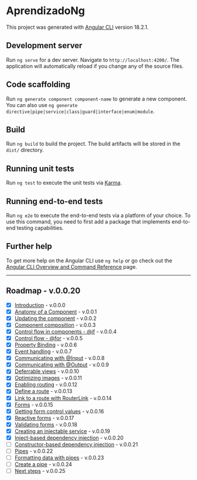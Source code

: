 # AprendizadoNg

This project was generated with [Angular CLI](https://github.com/angular/angular-cli) version 18.2.1.

## Development server

Run `ng serve` for a dev server. Navigate to `http://localhost:4200/`. The application will automatically reload if you change any of the source files.

## Code scaffolding

Run `ng generate component component-name` to generate a new component. You can also use `ng generate directive|pipe|service|class|guard|interface|enum|module`.

## Build

Run `ng build` to build the project. The build artifacts will be stored in the `dist/` directory.

## Running unit tests

Run `ng test` to execute the unit tests via [Karma](https://karma-runner.github.io).

## Running end-to-end tests

Run `ng e2e` to execute the end-to-end tests via a platform of your choice. To use this command, you need to first add a package that implements end-to-end testing capabilities.

## Further help

To get more help on the Angular CLI use `ng help` or go check out the [Angular CLI Overview and Command Reference](https://angular.dev/tools/cli) page.

---

## Roadmap - v.0.0.20

- [x] [Introduction](https://github.com/nitaigf/aprendizado-ng/tree/e4a652a224baf26f0e719ba1793853d5839e0151) - v.0.0.0
- [x] [Anatomy of a Component](https://github.com/nitaigf/aprendizado-ng/tree/17c5353e8cdf7ffd19bfd7821186ccd9aeed6115) - v.0.0.1
- [x] [Updating the component](https://github.com/nitaigf/aprendizado-ng/tree/38385e9c54723fa458eec3c6afb47c489f6dcba0) - v.0.0.2
- [x] [Component composition](https://github.com/nitaigf/aprendizado-ng/tree/1703febe3e6b9eb2c5276d535006d17606fa8b66) - v.0.0.3
- [x] [Control flow in components - @if](https://github.com/nitaigf/aprendizado-ng/tree/1e9e31ee4de2e5d4705965e4ac9ae0aa4f9d1076) - v.0.0.4
- [x] [Control flow - @for](https://github.com/nitaigf/aprendizado-ng/tree/98924488ff7d027bf8b594032581c15bab8a4130) - v.0.0.5
- [x] [Property Binding](https://github.com/nitaigf/aprendizado-ng/tree/8adf7bf5aef25198e2811291768a369fe37f106d) - v.0.0.6
- [x] [Event handling](https://github.com/nitaigf/aprendizado-ng/tree/20405e83da37ea4989502f54d84b7787b0fefe13) - v.0.0.7
- [x] [Communicating with @Input](https://github.com/nitaigf/aprendizado-ng/tree/b1cd4591100a4dbb1cdd328c337e95566d8be4d0) - v.0.0.8
- [x] [Communicating with @Output](https://github.com/nitaigf/aprendizado-ng/tree/140ecdd8e85249440e85dc999a0f4063b0507c34) - v.0.0.9
- [x] [Deferrable views](https://github.com/nitaigf/aprendizado-ng/tree/3f0a5ac058e43b3185f6fa30a161c08ba4629a65) - v.0.0.10
- [x] [Optimizing images](https://github.com/nitaigf/aprendizado-ng/tree/aa61118e6f1635890e4fd8bc4d126a97bc9cd9d4) - v.0.0.11
- [x] [Enabling routing](https://github.com/nitaigf/aprendizado-ng/tree/c51fb767b7e956e4683c471403644967144c6a72) - v.0.0.12
- [x] [Define a route](https://github.com/nitaigf/aprendizado-ng/tree/ea5419102aa097a792a0b6b0c93f51322a0e09bf) - v.0.0.13
- [x] [Link to a route with RouterLink](https://github.com/nitaigf/aprendizado-ng/tree/04782aa14d063df21f7941c7dcbd852a88ce968d) - v.0.0.14
- [x] [Forms](https://github.com/nitaigf/aprendizado-ng/tree/aef68f391daa6a32b34a55d2fbd4c153dba7e30f) - v.0.0.15
- [x] [Getting form control values](https://github.com/nitaigf/aprendizado-ng/tree/d8c4f30aa86a2b46d521b1e1806e1769d058ff15) - v.0.0.16
- [x] [Reactive forms](https://github.com/nitaigf/aprendizado-ng/tree/ccd61e13d58f340e35d0e7662ef3a7c8b0996668) - v.0.0.17
- [x] [Validating forms](https://github.com/nitaigf/aprendizado-ng/tree/5fe724969bd34c6acd66161ce580793acca5f3dc) - v.0.0.18
- [x] [Creating an injectable service](https://github.com/nitaigf/aprendizado-ng/tree/16ee3b03df93bb5bc7b6ba66348f8946e1ef1b91) - v.0.0.19
- [x] [Inject-based dependency injection]() - v.0.0.20
- [ ] [Constructor-based dependency injection]() - v.0.0.21
- [ ] [Pipes]() - v.0.0.22
- [ ] [Formatting data with pipes]() - v.0.0.23
- [ ] [Create a pipe]() - v.0.0.24
- [ ] [Next steps]() - v.0.0.25
